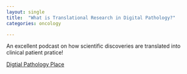 ```yaml
---
layout: single
title:  "What is Translational Research in Digital Pathology?"
categories: oncology

---
```

An excellent podcast on how scientific discoveries are translated into clinical patient pratice! 
 
[Digtial Pathology Place](https://digitalpathologyplace.com/podcast/what-is-translational-research-in-digital-pathology-w-anant-madabhushi-emory-university-georgia-tech/)
